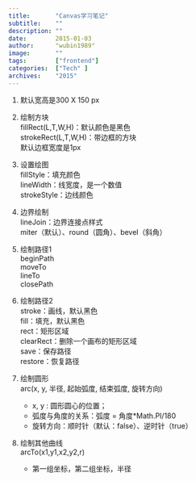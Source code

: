 ```yaml
---
title:       "Canvas学习笔记"
subtitle:    ""
description: ""
date:        2015-01-03
author:      "wubin1989"
image:       ""
tags:        ["frontend"]
categories:  ["Tech" ]
archives:    "2015"
---
```


1. 默认宽高是300 X 150 px  

2. 绘制方块  
   fillRect(L,T,W,H)：默认颜色是黑色  
   strokeRect(L,T,W,H)：带边框的方块  
   默认边框宽度是1px  

3. 设置绘图  
   fillStyle：填充颜色  
   lineWidth：线宽度，是一个数值  
   strokeStyle：边线颜色  

4. 边界绘制   
   lineJoin：边界连接点样式  
   miter（默认）、round（圆角）、bevel（斜角）  

5. 绘制路径1  
   beginPath  
   moveTo  
   lineTo  
   closePath  

6. 绘制路径2   
   stroke：画线，默认黑色  
   fill：填充，默认黑色  
   rect：矩形区域  
   clearRect：删除一个画布的矩形区域  
   save：保存路径  
   restore：恢复路径  

7. 绘制圆形    
   arc(x, y, 半径, 起始弧度, 结束弧度, 旋转方向)  
    * x, y : 圆形圆心的位置；  
    * 弧度与角度的关系：弧度 = 角度*Math.PI/180  
    * 旋转方向：顺时针（默认：false）、逆时针（true）  
8. 绘制其他曲线    
    arcTo(x1,y1,x2,y2,r)  
    * 第一组坐标，第二组坐标，半径
